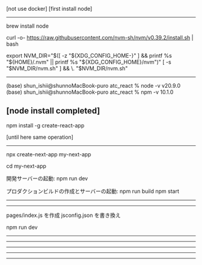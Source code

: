 [not use docker]
[first install node]

--------------------------------------------------

brew install node

curl -o- https://raw.githubusercontent.com/nvm-sh/nvm/v0.39.2/install.sh | bash

export NVM_DIR="$([ -z "${XDG_CONFIG_HOME-}" ] && printf %s "${HOME}/.nvm" || printf %s "${XDG_CONFIG_HOME}/nvm")"
[ -s "$NVM_DIR/nvm.sh" ] && \. "$NVM_DIR/nvm.sh"

--------------------------------------------------

(base) shun_ishii@shunnoMacBook-puro atc_react % node -v
v20.9.0
(base) shun_ishii@shunnoMacBook-puro atc_react % npm -v
10.1.0

[node install completed]
--------------------------------------------------

npm install -g create-react-app

[until here same operation]

--------------------------------------------------

npx create-next-app my-next-app

cd my-next-app

開発サーバーの起動:
npm run dev

プロダクションビルドの作成とサーバーの起動:
npm run build
npm start

--------------------------------------------------
--------------------------------------------------

pages/index.js を作成
jsconfig.json を書き換え

npm run dev

--------------------------------------------------
--------------------------------------------------
--------------------------------------------------
--------------------------------------------------
--------------------------------------------------